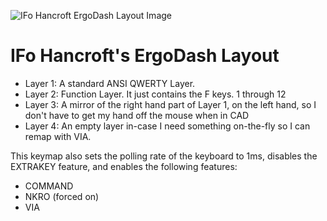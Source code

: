 ![IFo Hancroft ErgoDash Layout Image](https://i.imgur.com/vANNhro.png)

# IFo Hancroft's ErgoDash Layout

 - Layer 1: A standard ANSI QWERTY Layer.
 - Layer 2: Function Layer. It just contains the F keys. 1 through 12
 - Layer 3: A mirror of the right hand part of Layer 1, on the left hand, so I don't have to get my hand off the mouse when in CAD
 - Layer 4: An empty layer in-case I need something on-the-fly so I can remap with VIA.

This keymap also sets the polling rate of the keyboard to 1ms, disables the EXTRAKEY feature, and enables the following features:

 - COMMAND
 - NKRO (forced on)
 - VIA
